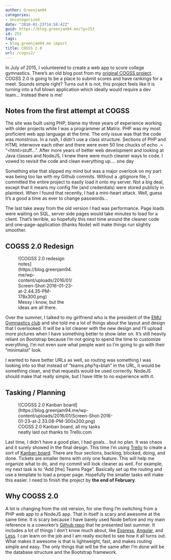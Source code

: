```yaml
---
author: Greenjam94
categories:
- Uncategorized
date: "2016-01-23T14:58:42Z"
guid: https://blog.greenjam94.me/?p=253
id: 253
tags:
- blog.greenjam94.me import
title: COGSS 2.0
url: /cogss2/
---
```


In July of 2015, I volunteered to create a web app to score college gymnastics. There’s an old blog post from my [original COGSS project](https://blog.greenjam94.me/cogss/). COGSS 2.0 is going to be a place to submit scores and have rankings for a meet. Sounds simple right? Turns out it is not, this project feels like it is turning into a full blown application which ideally would require a dev team… Instead there is me!

## Notes from the first attempt at COGSS

The site was built using PHP, blame my three years of experience working with older projects while I was a programmer at Matrix. PHP was my most proficient web app language at the time. The only issue was that the code was monstrous. In a rush, I didn’t use a class structure. Sections of PHP and HTML interwove each other and there were even 50 line chucks of echo .= “&lt;html&gt;stuff…”. After more years of better web development and looking at Java classes and NodeJS, I knew there were much cleaner ways to code. I vowed to revisit the code and clean everything up…. one day

Something else that slipped my mind but was a major overlook on my part was being too lax with my Github commits. Without a .gitignore file, I committed the entire project to easily load it onto my server. Not a big deal, except that it means my config file (and credentials) were stored publicly in plaintext. When I found that recently, I had a mini-heart attack. Well, guess it’s a good a time as ever to change passwords…

The last take away from the old version I had was performance. Page loads were waiting on SQL, server side pages would take minutes to load for a client. That’s terrible, so hopefully this next time around the cleaner code and one-page-application (thanks Node) will make things run slightly smoother.

## COGSS 2.0 Redesign

<figure aria-describedby="caption-attachment-255" class="wp-caption alignleft" id="attachment_255" style="width: 178px">![COGSS 2.0 redesign notes](https://blog.greenjam94.me/wp-content/uploads/2016/01/Screen-Shot-2016-01-23-at-2.44.35-PM-178x300.png)<figcaption class="wp-caption-text" id="caption-attachment-255">Messy i know, but the ideas are all there.</figcaption></figure>

Over the summer, I talked to my girlfriend who is the president of the [EMU Gymnastics club](https://www.emich.edu/studentorgs/clubgymnastics/index.html) and she told me a lot of things about the layout and design that I overlooked. It will be a lot cleaner with the new design and I’ll upload more pictures when I have something better to show later on. It’s still heavily reliant on Bootstrap because I’m not going to spend the time to customize everything, I’m not even sure what people want so I’m going to go with their “minimalist” look.

I wanted to have better URLs as well, so routing was something I was looking into so that instead of “teams.php?q=blah” in the URL, it would be something clean, and that requests would be used correctly. NodeJS should make that really simple, but I have little to no experience with it.

## Tasking / Planning

<figure aria-describedby="caption-attachment-254" class="wp-caption alignright" id="attachment_254" style="width: 300px">![COGSS 2.0 Kanban board](https://blog.greenjam94.me/wp-content/uploads/2016/01/Screen-Shot-2016-01-23-at-2.33.08-PM-300x200.png)<figcaption class="wp-caption-text" id="caption-attachment-254">COGSS 2.0 Kanban board, all my tasks neatly laid out thanks to Trello.com</figcaption></figure>

Last time, I didn’t have a good plan, I had goals… but no plan. It was chaos and it surely showed in the final design. This time I’m using [Trello](https://trello.com/) to create a sort of [Kanban board](http://leankit.com/learn/kanban/kanban-board/). There are four sections, backlog, blocked, doing, and done. Tickets are smaller items with only one feature. This will help me organize what to do, and my commit will look cleaner as well. For example, my next task is to “Add \[the\] Teams Page”. Basically set up the routing and use a template to load a proper page. Hopefully the smaller tasks will make this easier. I need to finish the project by **the end of February**.

## Why COGSS **2.0**

A lot is changing from the old version, for one thing I’m switching from a PHP web app to a NodeJS app. That in itself is scary and awesome at the same time. It is scary because I have barely used Node before and my main reference is a coworker’s [Github repo](https://github.com/RichMcL/skill-up-2015) that he presented last summer. It includes a lot of things I don’t know much about, like [Express](http://expressjs.com/), [Angular](https://angularjs.org/), and [Less](http://lesscss.org/). I can learn on the job and I am really excited to see how it all turns out. What makes it awesome is that is lightweight, fast, and makes routing simple and easy. The only things that will be the same after I’m done will be the database structure and the Bootstrap framework.